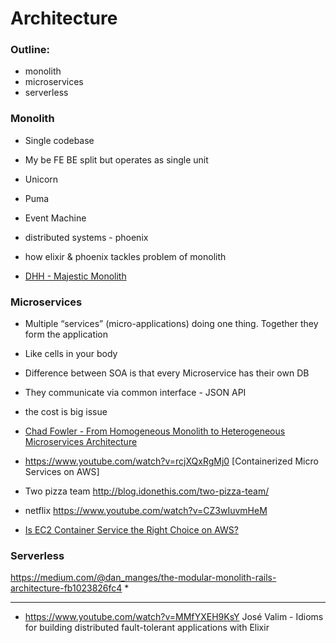 # Architecture

### Outline:

* monolith
* microservices
* serverless


### Monolith

* Single codebase
* My be FE BE split but operates as single unit


* Unicorn
* Puma
* Event Machine

* distributed systems - phoenix
* how elixir & phoenix tackles problem of monolith




* [DHH - Majestic Monolith](https://m.signalvnoise.com/the-majestic-monolith-29166d022228)

### Microservices

* Multiple “services” (micro-applications) doing one thing. Together
  they form the application
* Like cells in your body
* Difference between SOA is that every Microservice has their own DB
* They communicate via common interface - JSON API





* the cost is big issue

* [Chad Fowler -  From Homogeneous Monolith to Heterogeneous Microservices Architecture](https://www.youtube.com/watch?v=sAsRtZEGMMQ)


* https://www.youtube.com/watch?v=rcjXQxRgMj0 [Containerized Micro Services on AWS]

* Two pizza team http://blog.idonethis.com/two-pizza-team/

* netflix https://www.youtube.com/watch?v=CZ3wIuvmHeM
* [Is EC2 Container Service the Right Choice on AWS?](https://medium.com/containermind/is-ec2-container-service-the-right-choice-on-aws-3d419d96a390)

### Serverless

https://medium.com/@dan_manges/the-modular-monolith-rails-architecture-fb1023826fc4
* 






-----------

* https://www.youtube.com/watch?v=MMfYXEH9KsY José Valim - Idioms for building distributed fault-tolerant applications with Elixir

